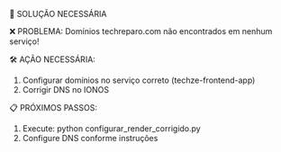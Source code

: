 
🚨 SOLUÇÃO NECESSÁRIA

❌ PROBLEMA: Domínios techreparo.com não encontrados em nenhum serviço!

🛠️ AÇÃO NECESSÁRIA:
1. Configurar domínios no serviço correto (techze-frontend-app)
2. Corrigir DNS no IONOS

📋 PRÓXIMOS PASSOS:
1. Execute: python configurar_render_corrigido.py
2. Configure DNS conforme instruções

